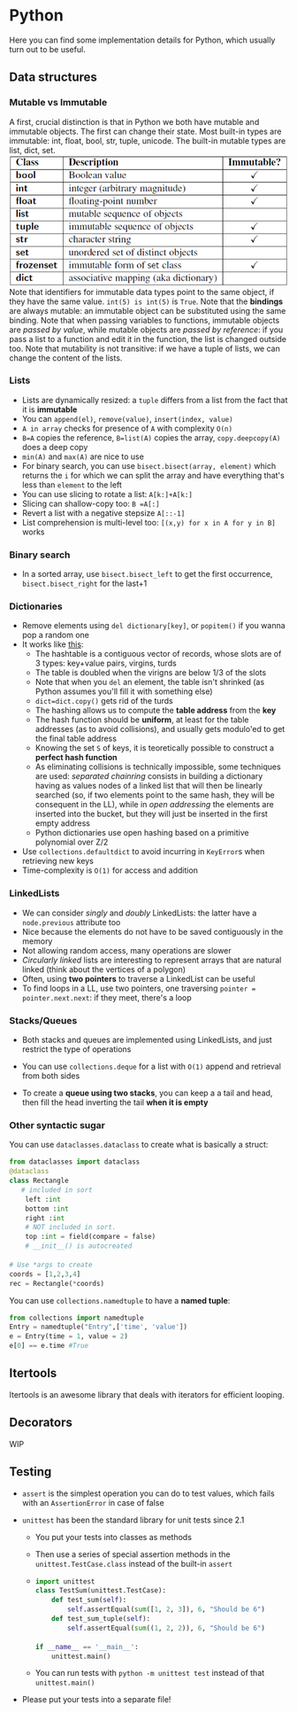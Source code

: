 # Python

Here you can find some implementation details for Python, which usually turn out to be useful.

## Data structures

### Mutable vs Immutable

A first, crucial distinction is that in Python we both have mutable and immutable objects. The first can change their state. Most built-in types are immutable: int, float, bool, str, tuple, unicode. The built-in mutable types are list, dict, set.
![Mutable and immutable data types](res/MutableImmutable.png)
Note that identifiers for immutable data types point to the same object, if they have the same value. `int(5) is int(5)` is `True`.
Note that the **bindings** are always mutable: an immutable object can be substituted using the same binding.
Note that when passing variables to functions, immutable objects are _passed by value_, while mutable objects are _passed by reference_: if you pass a list to a function and edit it in the function, the list is changed outside too.
Note that mutability is not transitive: if we have a tuple of lists, we can change the content of the lists.

### Lists

- Lists are dynamically resized: a `tuple` differs from a list from the fact that it is **immutable**
- You can `append(el)`, `remove(value)`, `insert(index, value)`
- `A in array` checks for presence of `A` with complexity `O(n)`
- `B=A` copies the reference, `B=list(A)` copies the array, `copy.deepcopy(A)` does a deep copy
- `min(A)` and `max(A)` are nice to use
- For binary search, you can use `bisect.bisect(array, element)` which returns the `i` for which we can split the array and have everything that's less than `element` to the left
- You can use slicing to rotate a list: `A[k:]+A[k:]`
- Slicing can shallow-copy too: `B =A[:]`
- Revert a list with a negative stepsize `A[::-1]`
- List comprehension is multi-level too: `[(x,y) for x in A for y in B]` works

### Binary search

- In a sorted array, use `bisect.bisect_left` to get the first occurrence, `bisect.bisect_right` for the last+1

### Dictionaries

- Remove elements using `del dictionary[key]`, or `popitem()` if you wanna pop a random one
- It works like [this](https://mail.python.org/pipermail/python-list/2000-March/048085.html):
  - The hashtable is a contiguous vector of records, whose slots are of 3 types: key+value pairs, virgins, turds
  - The table is doubled when the virigns are below 1/3 of the slots
  - Note that when you `del` an element, the table isn't shrinked (as Python assumes you'll fill it with something else)
  - `dict=dict.copy()` gets rid of the turds
  - The hashing allows us to compute the **table address** from the **key**
  - The hash function should be **uniform**, at least for the table addresses (as to avoid collisions), and usually gets modulo'ed to get the final table address
  - Knowing the set `S` of keys, it is teoretically possible to construct a **perfect hash function**
  - As eliminating collisions is technically impossible, some techniques are used: _separated chainring_ consists in building a dictionary having as values nodes of a linked list that will then be linearly searched (so, if two elements point to the same hash, they will be consequent in the LL), while in _open addressing_ the elements are inserted into the bucket, but they will just be inserted in the first empty address
  - Python dictionaries use open hashing based on a primitive polynomial over Z/2
- Use `collections.defaultdict` to avoid incurring in `KeyError`s when retrieving new keys
- Time-complexity is `O(1)` for access and addition

### LinkedLists

- We can consider _singly_ and _doubly_ LinkedLists: the latter have a `node.previous` attribute too
- Nice because the elements do not have to be saved contiguously in the memory
- Not allowing random access, many operations are slower
- _Circularly linked_ lists are interesting to represent arrays that are natural linked (think about the vertices of a polygon)
- Often, using **two pointers** to traverse a LinkedList can be useful
- To find loops in a LL, use two pointers, one traversing `pointer = pointer.next.next`: if they meet, there's a loop

### Stacks/Queues

- Both stacks and queues are implemented using LinkedLists, and just restrict the type of operations

- You can use `collections.deque` for a list with `O(1)` append and retrieval from both sides
- To create a **queue using two stacks**, you can keep a a tail and head, then fill the head inverting the tail **when it is empty**

### Other syntactic sugar

You can use `dataclasses.dataclass` to create what is basically a struct:

```python
from dataclasses import dataclass
@dataclass
class Rectangle
   # included in sort
    left :int
    bottom :int
    right :int
    # NOT included in sort.
    top :int = field(compare = false)
    # __init__() is autocreated

# Use *args to create
coords = [1,2,3,4]
rec = Rectangle(*coords)
```

You can use `collections.namedtuple` to have a **named tuple**:

```python
from collections import namedtuple
Entry = namedtuple("Entry",['time', 'value'])
e = Entry(time = 1, value = 2)
e[0] == e.time #True
```

## Itertools

Itertools is an awesome library that deals with iterators for efficient looping.

## Decorators

WIP

## Testing

- `assert` is the simplest operation you can do to test values, which fails with an `AssertionError` in case of false

- `unittest` has been the standard library for unit tests since 2.1

  - You put your tests into classes as methods

  - Then use a series of special assertion methods in the `unittest.TestCase.class` instead of the built-in `assert`

  - ```python
    import unittest
    class TestSum(unittest.TestCase):
        def test_sum(self):
            self.assertEqual(sum([1, 2, 3]), 6, "Should be 6")
        def test_sum_tuple(self):
            self.assertEqual(sum((1, 2, 2)), 6, "Should be 6")

    if __name__ == '__main__':
        unittest.main()
    ```

  - You can run tests with `python -m unittest test` instead of that `unittest.main()`

- Please put your tests into a separate file!
